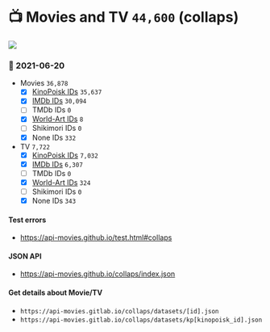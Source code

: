 # :tv: Movies and TV `44,600` (collaps)

<a href="https://API-Movies.github.io"><img src="https://API-Movies.github.io/banner.png?cache"></a>

### :date: 2021-06-20
- Movies `36,878`
  - [x] <a href="https://API-Movies.github.io/collaps/movie_kinopoisk_ids.json">KinoPoisk IDs</a> `35,637`
  - [x] <a href="https://API-Movies.github.io/collaps/movie_imdb_ids.json">IMDb IDs</a> `30,094`
  - [ ] TMDb IDs `0`
  - [x] <a href="https://API-Movies.github.io/collaps/movie_world_art_ids.json">World-Art IDs</a> `8`
  - [ ] Shikimori IDs `0`
  - [x] None IDs `332`
- TV `7,722`
  - [x] <a href="https://API-Movies.github.io/collaps/tv_kinopoisk_ids.json">KinoPoisk IDs</a> `7,032`
  - [x] <a href="https://API-Movies.github.io/collaps/tv_imdb_ids.json">IMDb IDs</a> `6,307`
  - [ ] TMDb IDs `0`
  - [x] <a href="https://API-Movies.github.io/collaps/tv_world_art_ids.json">World-Art IDs</a> `324`
  - [ ] Shikimori IDs `0`
  - [x] None IDs `343`
#### Test errors
- <a href='https://api-movies.github.io/test.html#collaps'>https://api-movies.github.io/test.html#collaps</a>
#### JSON API
- <a href='https://api-movies.github.io/collaps/index.json'>https://api-movies.github.io/collaps/index.json</a>
#### Get details about Movie/TV
- `https://api-movies.gitlab.io/collaps/datasets/[id].json`
- `https://api-movies.gitlab.io/collaps/datasets/kp[kinopoisk_id].json`
